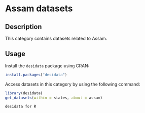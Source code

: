 
# Assam datasets
## Description
This category contains datasets related to Assam.
## Usage
Install the `desidata` package using CRAN:
```r
install.packages("desidata")
```
Access datasets in this category by using the following command:
```r
library(desidata)
get_datasets(within = states, about = assam)
```
`desidata for R`
